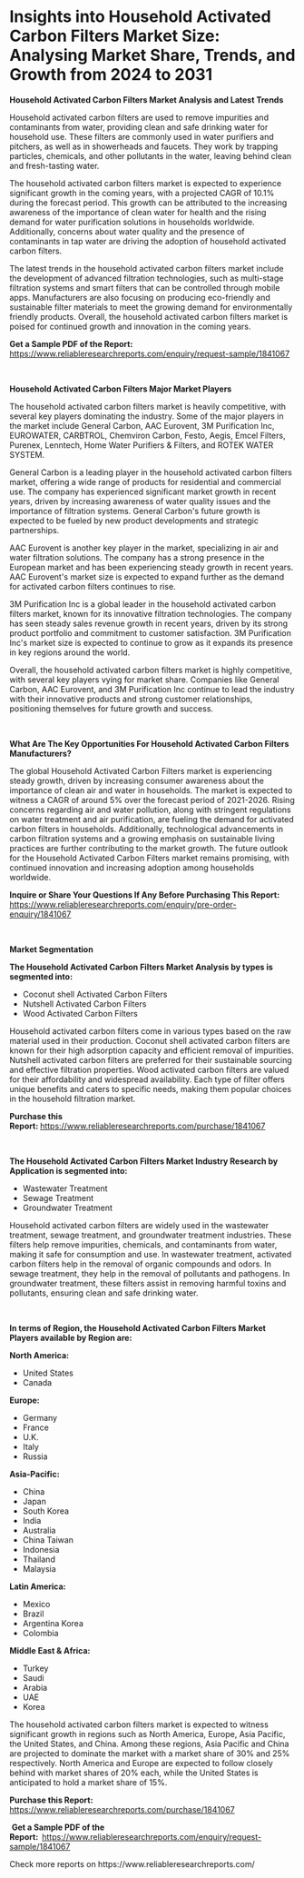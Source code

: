 <p><h1>Insights into Household Activated Carbon Filters Market Size: Analysing Market Share, Trends, and Growth from 2024 to 2031</h1></p><p><strong>Household Activated Carbon Filters Market Analysis and Latest Trends</strong></p>
<p><p>Household activated carbon filters are used to remove impurities and contaminants from water, providing clean and safe drinking water for household use. These filters are commonly used in water purifiers and pitchers, as well as in showerheads and faucets. They work by trapping particles, chemicals, and other pollutants in the water, leaving behind clean and fresh-tasting water.</p><p>The household activated carbon filters market is expected to experience significant growth in the coming years, with a projected CAGR of 10.1% during the forecast period. This growth can be attributed to the increasing awareness of the importance of clean water for health and the rising demand for water purification solutions in households worldwide. Additionally, concerns about water quality and the presence of contaminants in tap water are driving the adoption of household activated carbon filters.</p><p>The latest trends in the household activated carbon filters market include the development of advanced filtration technologies, such as multi-stage filtration systems and smart filters that can be controlled through mobile apps. Manufacturers are also focusing on producing eco-friendly and sustainable filter materials to meet the growing demand for environmentally friendly products. Overall, the household activated carbon filters market is poised for continued growth and innovation in the coming years.</p></p>
<p><strong>Get a Sample PDF of the Report:&nbsp;</strong> <a href="https://www.reliableresearchreports.com/enquiry/request-sample/1841067">https://www.reliableresearchreports.com/enquiry/request-sample/1841067</a></p>
<p>&nbsp;</p>
<p><strong>Household Activated Carbon Filters Major Market Players</strong></p>
<p><p>The household activated carbon filters market is heavily competitive, with several key players dominating the industry. Some of the major players in the market include General Carbon, AAC Eurovent, 3M Purification Inc, EUROWATER, CARBTROL, Chemviron Carbon, Festo, Aegis, Emcel Filters, Purenex, Lenntech, Home Water Purifiers & Filters, and ROTEK WATER SYSTEM.</p><p>General Carbon is a leading player in the household activated carbon filters market, offering a wide range of products for residential and commercial use. The company has experienced significant market growth in recent years, driven by increasing awareness of water quality issues and the importance of filtration systems. General Carbon's future growth is expected to be fueled by new product developments and strategic partnerships.</p><p>AAC Eurovent is another key player in the market, specializing in air and water filtration solutions. The company has a strong presence in the European market and has been experiencing steady growth in recent years. AAC Eurovent's market size is expected to expand further as the demand for activated carbon filters continues to rise.</p><p>3M Purification Inc is a global leader in the household activated carbon filters market, known for its innovative filtration technologies. The company has seen steady sales revenue growth in recent years, driven by its strong product portfolio and commitment to customer satisfaction. 3M Purification Inc's market size is expected to continue to grow as it expands its presence in key regions around the world.</p><p>Overall, the household activated carbon filters market is highly competitive, with several key players vying for market share. Companies like General Carbon, AAC Eurovent, and 3M Purification Inc continue to lead the industry with their innovative products and strong customer relationships, positioning themselves for future growth and success.</p></p>
<p>&nbsp;</p>
<p><strong>What Are The Key Opportunities For Household Activated Carbon Filters Manufacturers?</strong></p>
<p><p>The global Household Activated Carbon Filters market is experiencing steady growth, driven by increasing consumer awareness about the importance of clean air and water in households. The market is expected to witness a CAGR of around 5% over the forecast period of 2021-2026. Rising concerns regarding air and water pollution, along with stringent regulations on water treatment and air purification, are fueling the demand for activated carbon filters in households. Additionally, technological advancements in carbon filtration systems and a growing emphasis on sustainable living practices are further contributing to the market growth. The future outlook for the Household Activated Carbon Filters market remains promising, with continued innovation and increasing adoption among households worldwide.</p></p>
<p><strong>Inquire or Share Your Questions If Any Before Purchasing This Report:</strong> <a href="https://www.reliableresearchreports.com/enquiry/pre-order-enquiry/1841067">https://www.reliableresearchreports.com/enquiry/pre-order-enquiry/1841067</a></p>
<p>&nbsp;</p>
<p><strong>Market Segmentation</strong></p>
<p><strong>The Household Activated Carbon Filters Market Analysis by types is segmented into:</strong></p>
<p><ul><li>Coconut shell Activated Carbon Filters</li><li>Nutshell Activated Carbon Filters</li><li>Wood Activated Carbon Filters</li></ul></p>
<p><p>Household activated carbon filters come in various types based on the raw material used in their production. Coconut shell activated carbon filters are known for their high adsorption capacity and efficient removal of impurities. Nutshell activated carbon filters are preferred for their sustainable sourcing and effective filtration properties. Wood activated carbon filters are valued for their affordability and widespread availability. Each type of filter offers unique benefits and caters to specific needs, making them popular choices in the household filtration market.</p></p>
<p><strong>Purchase this Report:&nbsp;</strong><a href="https://www.reliableresearchreports.com/purchase/1841067">https://www.reliableresearchreports.com/purchase/1841067</a></p>
<p>&nbsp;</p>
<p><strong>The Household Activated Carbon Filters Market Industry Research by Application is segmented into:</strong></p>
<p><ul><li>Wastewater Treatment</li><li>Sewage Treatment</li><li>Groundwater Treatment</li></ul></p>
<p><p>Household activated carbon filters are widely used in the wastewater treatment, sewage treatment, and groundwater treatment industries. These filters help remove impurities, chemicals, and contaminants from water, making it safe for consumption and use. In wastewater treatment, activated carbon filters help in the removal of organic compounds and odors. In sewage treatment, they help in the removal of pollutants and pathogens. In groundwater treatment, these filters assist in removing harmful toxins and pollutants, ensuring clean and safe drinking water.</p></p>
<p>&nbsp;</p>
<p><strong>In terms of Region, the Household Activated Carbon Filters Market Players available by Region are:</strong></p>
<p>
    <p> <strong> North America: </strong>
        <ul>
            <li>United States</li>
            <li>Canada</li>
        </ul>
        </p> 
    <p> <strong> Europe: </strong>
        <ul>
            <li>Germany</li>
            <li>France</li>
            <li>U.K.</li>
            <li>Italy</li>
            <li>Russia</li>
        </ul>
        </p> 
    <p> <strong> Asia-Pacific: </strong>
        <ul>
            <li>China</li>
            <li>Japan</li>
            <li>South Korea</li>
            <li>India</li>
            <li>Australia</li>
            <li>China Taiwan</li>
            <li>Indonesia</li>
            <li>Thailand</li>
            <li>Malaysia</li>
        </ul>
        </p> 
    <p> <strong> Latin America: </strong>
        <ul>
            <li>Mexico</li>
            <li>Brazil</li>
            <li>Argentina Korea</li>
            <li>Colombia</li>
        </ul>
        </p> 
    <p> <strong> Middle East & Africa: </strong>
        <ul>
            <li>Turkey</li>
            <li>Saudi</li>
            <li>Arabia</li>
            <li>UAE</li>
            <li>Korea</li>
        </ul>
    </p>
    </p>
<p><p>The household activated carbon filters market is expected to witness significant growth in regions such as North America, Europe, Asia Pacific, the United States, and China. Among these regions, Asia Pacific and China are projected to dominate the market with a market share of 30% and 25% respectively. North America and Europe are expected to follow closely behind with market shares of 20% each, while the United States is anticipated to hold a market share of 15%.</p></p>
<p><strong>Purchase this Report: </strong><a href="https://www.reliableresearchreports.com/purchase/1841067">https://www.reliableresearchreports.com/purchase/1841067</a></p>
<p>&nbsp;<strong>Get a Sample PDF of the Report:&nbsp;&nbsp;</strong><a href="https://www.reliableresearchreports.com/enquiry/request-sample/1841067">https://www.reliableresearchreports.com/enquiry/request-sample/1841067</a></p>
<p><strong></strong></p>
<p>Check more reports on https://www.reliableresearchreports.com/</p>